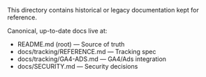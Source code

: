 This directory contains historical or legacy documentation kept for reference.

Canonical, up-to-date docs live at:

- README.md (root) — Source of truth
- docs/tracking/REFERENCE.md — Tracking spec
- docs/tracking/GA4-ADS.md — GA4/Ads integration
- docs/SECURITY.md — Security decisions

